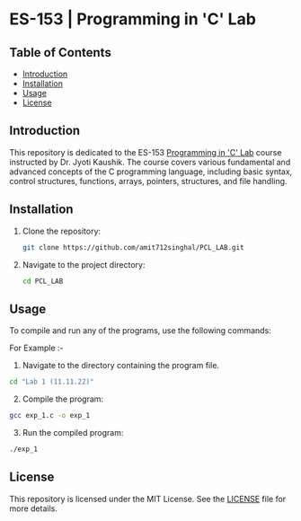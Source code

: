 # ES-153 | Programming in 'C' Lab

## Table of Contents

- [Introduction](#introduction)
- [Installation](#installation)
- [Usage](#usage)
- [License](#license)

## Introduction

This repository is dedicated to the ES-153 [Programming in 'C' Lab](./PCL_Lab_Syllabus.pdf) course instructed by Dr. Jyoti Kaushik. The course covers various fundamental and advanced concepts of the C programming language, including basic syntax, control structures, functions, arrays, pointers, structures, and file handling.

## Installation

1. Clone the repository:

   ```sh
   git clone https://github.com/amit712singhal/PCL_LAB.git
   ```

2. Navigate to the project directory:

   ```sh
   cd PCL_LAB
   ```

## Usage

To compile and run any of the programs, use the following commands:

For Example :-

1. Navigate to the directory containing the program file.

  ```sh
  cd "Lab 1 (11.11.22)"
  ```

2. Compile the program:

  ```sh
  gcc exp_1.c -o exp_1
  ```

3. Run the compiled program:

  ```sh
  ./exp_1
  ```

## License

This repository is licensed under the MIT License. See the [LICENSE](./LICENSE) file for more details.
